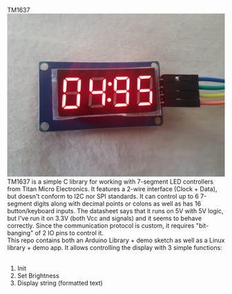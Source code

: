 TM1637
![TM1637](/display.jpg?raw=true "TM1637")
<br>
TM1637 is a simple C library for working with 7-segment LED controllers from
Titan Micro Electronics. It features a 2-wire interface (Clock + Data), but doesn't conform to I2C nor SPI standards. It can control up to 6 7-segment digits along with decimal points or colons as well as has 16 button/keyboard inputs.
The datasheet says that it runs on 5V with 5V logic, but I've run it on 3.3V (both Vcc and signals) and it seems to behave correctly. Since the communication protocol is custom, it requires "bit-banging" of 2 IO pins to control it.
<br>
This repo contains both an Arduino Library + demo sketch as well as a Linux
library + demo app. It allows controlling the display with 3 simple functions:<br>
<br>
1) Init<br>
2) Set Brightness<br>
3) Display string (formatted text)<br>

